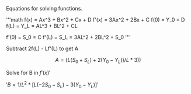 Equations for solving functions.

'''math 
f(x) = Ax^3 + Bx^2 + Cx + D
f'(x) = 3Ax^2 + 2Bx + C
f(0) = Y_0 = D
f(L) = Y_L = AL^3 + BL^2 + CL

f'(0) = S_0 = C
f'(L) = S_L = 3AL^2 + 2BL^2 + S_0
'''

Subtract 2f(L) - Lf'(L) to get A

$$A = (L(S_0 + S_L) + 2(Y_0 - Y_L)) / L*3))$$

Solve for B in $f'(x)'$

$'B = 1/L^2 * [L(-2S_0 - S_L) - 3(Y_0 - Y_L)]'$